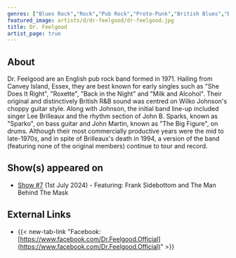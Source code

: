 ```yaml
---
genres: ["Blues Rock","Rock","Pub Rock","Proto-Punk","British Blues","British Rhythm & Blues"]
featured_image: artists/d/dr-feelgood/dr-feelgood.jpg
title: Dr. Feelgood
artist_page: true
---
```

## About

Dr. Feelgood are an English pub rock band formed in 1971. Hailing from Canvey Island, Essex, they are best known for early singles such as "She Does It Right", "Roxette", "Back in the Night" and "Milk and Alcohol". Their original and distinctively British R&B sound was centred on Wilko Johnson's choppy guitar style. Along with Johnson, the initial band line-up included singer Lee Brilleaux and the rhythm section of John B. Sparks, known as "Sparko", on bass guitar and John Martin, known as "The Big Figure", on drums. Although their most commercially productive years were the mid to late-1970s, and in spite of Brilleaux's death in 1994, a version of the band (featuring none of the original members) continue to tour and record.



## Show(s) appeared on

- [Show #7](/shows/featuring-frank-sidebottom-and-the-man-behind-the-mask/) (1st July 2024) - Featuring: Frank Sidebottom and The Man Behind The Mask

## External Links

- {{< new-tab-link "Facebook: [https://www.facebook.com/Dr.Feelgood.Official](https://www.facebook.com/Dr.Feelgood.Official)" >}}




